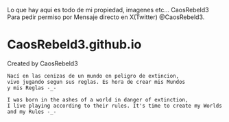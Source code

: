 Lo que hay aqui es todo de mi propiedad, imagenes etc... 
CaosRebeld3
Para pedir permiso por Mensaje directo en X(Twitter) @CaosRebeld3.
# CaosRebeld3.github.io
Created by CaosRebeld3


	Nací en las cenizas de un mundo en peligro de extincion,  
	vivo jugando segun sus reglas. Es hora de crear mis Mundos 
	y mis Reglas -_-

	I was born in the ashes of a world in danger of extinction,
	I live playing according to their rules. It's time to create my Worlds
	and my Rules -_-
